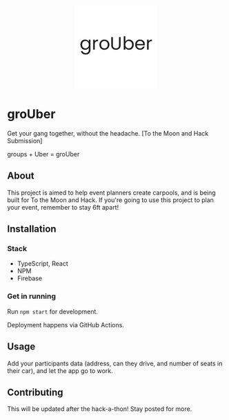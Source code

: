 <p align="center">
  <img src="branding/logo/logo192.png">
</p>

# groUber

Get your gang together, without the headache. [To the Moon and Hack Submission]

groups + Uber = groUber

## About

This project is aimed to help event planners create carpools, and is being built for To the Moon and Hack. If you're going to use this project to plan your event, remember to stay 6ft apart!

## Installation

### Stack

- TypeScript, React
- NPM
- Firebase

### Get in running

Run `npm start` for development.

Deployment happens via GitHub Actions.

## Usage

Add your participants data (address, can they drive, and number of seats in their car), and let the app go to work.

## Contributing

This will be updated after the hack-a-thon! Stay posted for more.

